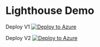 # Lighthouse Demo

Deploy V1
[![Deploy to Azure](https://aka.ms/deploytoazurebutton)](https://portal.azure.com/#create/Microsoft.Template/uri/https%3A%2F%2Fraw.githubusercontent.com%2Fdoe81%2FLighthouse-Demo%2Fmain%2FdelegatedResourceManagementCrayon.json)

Deploy V2
[![Deploy to Azure](https://aka.ms/deploytoazurebutton)](https://portal.azure.com/#create/Microsoft.Template/uri/https%3A%2F%2Fraw.githubusercontent.com%2Fdoe81%2FLighthouse-Demo%2Fmain%2FdelegatedResourceManagementCrayon-v2.json)